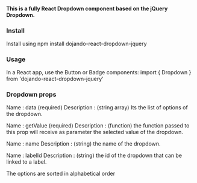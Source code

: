 #### This is a fully React Dropdown component based on the jQuery Dropdown.

### Install
Install using npm install dojando-react-dropdown-jquery

### Usage
In a React app, use the Button or Badge components: import { Dropdown } from 'dojando-react-dropdown-jquery'

### Dropdown props
Name : data (required)
Description : (string array) Its the list of options of the dropdown.

Name : getValue (required)
Description : (function) the function passed to this prop will receive as parameter the selected value of the dropdown.

Name : name
Description : (string) the name of the dropdown.

Name : labelId
Description : (string) the id of the dropdown that can be linked to a label.

The options are sorted in alphabetical order